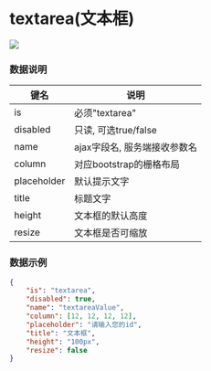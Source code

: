 # textarea(文本框)   

![](https://github.com/MaiYuan/Admin5/blob/master/docs/images/textarea.jpg?raw=true)

### 数据说明
|键名 |说明 |
| ------------ | ------------ |
|is| 必须"textarea"  |
|disabled   | 只读, 可选true/false |
|name   | ajax字段名, 服务端接收参数名  |
|column   | 对应bootstrap的栅格布局  |
|placeholder   | 默认提示文字  |
|title   | 标题文字  |
|height  | 文本框的默认高度  |
|resize  | 文本框是否可缩放  |

### 数据示例
``` json
{
	"is": "textarea",
	"disabled": true,
	"name": "textareaValue",
    "column": [12, 12, 12, 12],
    "placeholder": "请输入您的id",
    "title": "文本框",
    "height": "100px",
    "resize": false               
}
```
